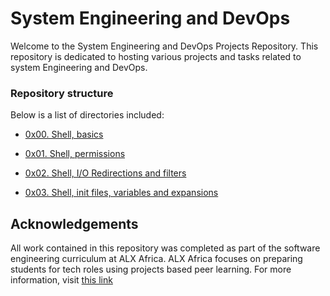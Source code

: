 # System Engineering and DevOps

Welcome to the System Engineering and DevOps Projects Repository.
This repository is dedicated to hosting various projects and tasks related to
system Engineering and DevOps. 

### Repository structure

Below is a list of directories included:

* [0x00. Shell, basics](0x00-shell_basics)

* [0x01. Shell, permissions](0x01-shell_permissions)

* [0x02. Shell, I/O Redirections and filters](0x02-shell_redirections)

* [0x03. Shell, init files, variables and expansions](0x03-shell_variables_expansions)

## Acknowledgements

All work contained in this repository was completed as part of the software
engineering curriculum at ALX Africa. ALX Africa focuses on preparing students for 
tech roles using projects based peer learning. For more information, visit
[this link](https://www.alxafrica.com)


